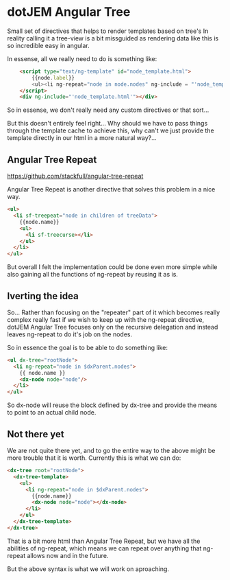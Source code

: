 dotJEM Angular Tree
===================

Small set of directives that helps to render templates based on tree's
In reality calling it a tree-view is a bit missguided as rendering data like this is so incredible easy in angular.

In essense, all we really need to do is something like:

```html
    <script type="text/ng-template" id="node_template.html">
        {{node.label}} 
        <ul><li ng-repeat="node in node.nodes" ng-include = "'node_template.html'" ></li></ul>
    </script>
    <div ng-include="'node_template.html'"></div>
```

So in essense, we don't really need any custom directives or that sort...

But this doesn't entirely feel right... Why should we have to pass things through the template cache to achieve this, why can't we just provide the template directly in our html in a more natural way?...

Angular Tree Repeat
-------------------

https://github.com/stackfull/angular-tree-repeat

Angular Tree Repeat is another directive that solves this problem in a nice way.

```html
<ul>
  <li sf-treepeat="node in children of treeData">
    {{node.name}}
    <ul>
      <li sf-treecurse></li>
    </ul>
  </li>
</ul>
```

But overall I felt the implementation could be done even more simple while also gaining all the functions of ng-repeat by reusing it as is.

Iverting the idea
-----------------

So... Rather than focusing on the "repeater" part of it which becomes really complex really fast if we wish to keep up with the ng-repeat directive, dotJEM Angular Tree focuses only on the recursive delegation and instead leaves ng-repeat to do it's job on the nodes.

So in essence the goal is to be able to do something like: 

```html
<ul dx-tree="rootNode">
  <li ng-repeat="node in $dxParent.nodes">
    {{ node.name }}
    <dx-node node="node"/>
  </li>
</ul>
```

So dx-node will reuse the block defined by dx-tree and provide the means to point to an actual child node.

Not there yet
-------------

We are not quite there yet, and to go the entire way to the above might be more trouble that it is worth. Currently this is what we can do:

```html
<dx-tree root="rootNode">
  <dx-tree-template>
    <ul>
      <li ng-repeat="node in $dxParent.nodes">
        {{node.name}}
        <dx-node node="node"></dx-node>
      </li>
    </ul>    
  </dx-tree-template>
</dx-tree>
```

That is a bit more html than Angular Tree Repeat, but we have all the abilities of ng-repeat, which means we can repeat over anything that ng-repeat allows now and in the future.

But the above syntax is what we will work on aproaching.
